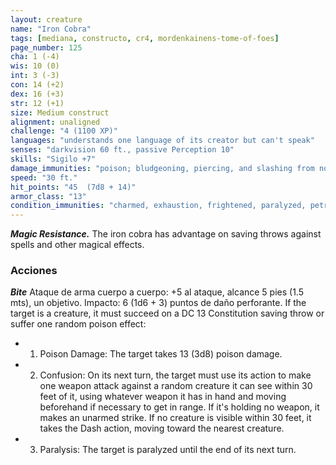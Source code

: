 ```yaml
---
layout: creature
name: "Iron Cobra"
tags: [mediana, constructo, cr4, mordenkainens-tome-of-foes]
page_number: 125
cha: 1 (-4)
wis: 10 (0)
int: 3 (-3)
con: 14 (+2)
dex: 16 (+3)
str: 12 (+1)
size: Medium construct
alignment: unaligned
challenge: "4 (1100 XP)"
languages: "understands one language of its creator but can't speak"
senses: "darkvision 60 ft., passive Perception 10"
skills: "Sigilo +7"
damage_immunities: "poison; bludgeoning, piercing, and slashing from nonmagical attacks that aren't adamantine"
speed: "30 ft."
hit_points: "45  (7d8 + 14)"
armor_class: "13"
condition_immunities: "charmed, exhaustion, frightened, paralyzed, petrified, poisoned"
---
```


***Magic Resistance.*** The iron cobra has advantage on saving throws against spells and other magical effects.

### Acciones

***Bite*** Ataque de arma cuerpo a cuerpo: +5 al ataque, alcance 5 pies (1.5 mts), un objetivo. Impacto: 6 (1d6 + 3) puntos de daño perforante. If the target is a creature, it must succeed on a DC 13 Constitution saving throw or suffer one random poison effect:
* 1. Poison Damage: The target takes 13 (3d8) poison damage.
* 2. Confusion: On its next turn, the target must use its action to make one weapon attack against a random creature it can see within 30 feet of it, using whatever weapon it has in hand and moving beforehand if necessary to get in range. If it's holding no weapon, it makes an unarmed strike. If no creature is visible within 30 feet, it takes the Dash action, moving toward the nearest creature.
* 3. Paralysis: The target is paralyzed until the end of its next turn.